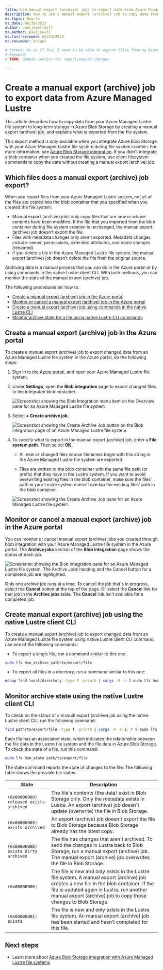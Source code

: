 ```yaml
---
title: Use manual export (archive) jobs to export data from Azure Managed Lustre
description: How to use a manual export (archive) job to copy data from your Azure Managed Lustre file system to long-term storage in Azure Blob Storage.
ms.topic: how-to
ms.date: 06/28/2023
author: pauljewellmsft
ms.author: pauljewell
ms.lastreviewed: 02/23/2023
ms.reviewer: brianl

# Intent: As an IT Pro, I need to be able to export files from my Azure Managed Lustre file system to longterm Azure Blob Storage.
# Keyword: 
# TODO: Update section for import/export changes

---
```


# Create a manual export (archive) job to export data from Azure Managed Lustre

This article describes how to copy data from your Azure Managed Lustre file system to long-term storage in Azure Blob Storage by creating a manual export (archive) job, and explains what is exported from the file system.

This export method is only available when you integrate Azure Blob Storage with your Azure Managed Lustre file system during file system creation. For more information, see [Azure Blob Storage integration](amlfs-overview.md#azure-blob-storage-integration). If you didn't integrate a blob container when you created the file system, use client filesystem commands to copy the data without creating a manual export (archive) job.

## Which files does a manual export (archive) job export?

When you export files from your Azure Managed Lustre system, not all of the files are copied into the blob container that you specified when you created the file system:

- Manual export (archive) jobs only copy files that are new or whose contents have been modified. If the file that you imported from the blob container during file system creation is unchanged, the manual export (archive) job doesn't export the file.
- Files with metadata changes only aren't exported. Metadata changes include: owner, permissions, extended attributes, and name changes (renamed).
- If you delete a file in the Azure Managed Lustre file system, the manual export (archive) job doesn't delete the file from the original source.

Archiving data is a manual process that you can do in the Azure portal or by using commands in the native Lustre client CLI. With both methods, you can monitor the state of the manual export (archive) job.

The following procedures tell how to:

- [Create a manual export (archive) job in the Azure portal](#create-a-manual-export-archive-job-in-the-azure-portal)
- [Monitor or cancel a manual export (archive) job in the Azure portal](#monitor-or-cancel-a-manual-export-archive-job-in-the-azure-portal)
- [Create a manual export (archive) job using commands in the native Lustre CLI](#create-manual-export-archive-job-using-the-native-lustre-client-cli)
- [Monitor archive state for a file using native Lustre CLI commands](#monitor-archive-state-using-the-native-lustre-client-cli)

## Create a manual export (archive) job in the Azure portal

To create a manual export (archive) job to export changed data from an Azure Managed Lustre file system in the Azure portal, do the following steps:

1. Sign in to [the Azure portal](https://portal.azure.com), and open your Azure Managed Lustre file system.

1. Under **Settings**,  open the **Blob integration** page to export changed files to the integrated blob container.

   ![Screenshot showing the Blob Integration menu item on the Overview pane for an Azure Managed Lustre file system.](media/export-with-archive-jobs/select-blob-integration-settings.png)

1. Select **+ Create archive job**.

   ![Screenshot showing the Create Archive Job button on the Blob Integration page of an Azure Managed Lustre file system.](media/export-with-archive-jobs/select-create-archive-job.png)

1. To specify what to export in the manual export (archive) job, enter a **File system path**. Then select **OK**.

   - All new or changed files whose filenames begin with this string in the Azure Managed Lustre file system are exported.

   - Files are written to the blob container with the same file path (or prefix) that they have in the Lustre system. If you want to avoid overwriting existing files in the blob container, make sure the files' path in your Lustre system doesn't overlap the existing files' path in the blob container.

   ![Screenshot showing the Create Archive Job pane for an Azure Managed Lustre file system.](media/export-with-archive-jobs/create-archive-job-options.png)

## Monitor or cancel a manual export (archive) job in the Azure portal

You can monitor or cancel manual export (archive) jobs you created through blob integration with your Azure Managed Lustre file system in the Azure portal. The **Archive jobs** section of the **Blob integration** page shows the status of each job.

   ![Screenshot showing the Blob Integration pane for an Azure Managed Lustre file system. The Archive Jobs heading and the Cancel button for a completed job are highlighted.](media/export-with-archive-jobs/archive-jobs.png)

Only one archive job runs at a time. To cancel the job that's in progress, select the **Cancel** button at the top of the page. Or select the **Cancel** link for that job in the **Archive jobs** table. The **Cancel** link isn't available for a completed job.

## Create manual export (archive) job using the native Lustre client CLI

To create a manual export (archive) job to export changed data from an Azure Managed Lustre file system using native Lustre client CLI command, use one of the following commands:

- To export a single file, run a command similar to this one:

```bash
sudo lfs hsm_archive path/to/export/file
```

- To export all files in a directory, run a command similar to this one:

```bash
nohup find local/directory -type f -print0 | xargs -0 -n 1 sudo lfs hsm_archive &
```

## Monitor archive state using the native Lustre client CLI

To check on the status of a manual export (archive) job using the native Lustre client CLI, run the following command:

```bash
find path/to/export/file -type f -print0 | xargs -0 -n 1 -P 8 sudo lfs hsm_action | grep "ARCHIVE" | wc -l
```

Each file has an associated state, which indicates the relationship between the file data in the Lustre file system and the file data in Azure Blob Storage. To check the state of a file, run this command:

```bash
sudo lfs hsm_state path/to/export/file
```

The state command reports the state of changes to the file. The following table shows the possible file states:

|State|Description|
|-----|-----------|
|`(0x0000000d) released exists archived`|The file's contents (the data) exist in Blob Storage only. Only the metadata exists in Lustre. An export (archive) job doesn't update (overwrite) the file in Blob Storage.|
|`(0x00000009) exists archived`|An export (archive) job doesn't export the file to Blob Storage because Blob Storage already has the latest copy.|
|`(0x0000000b) exists dirty archived`|The file has changes that aren't archived. To send the changes in Lustre back to Blob Storage, run a manual export (archive) job. The manual export (archive) job overwrites the file in Blob Storage.|
|`(0x00000000)`|The file is new and only exists in the Lustre file system. A manual export (archive) job creates a new file in the blob container. If the file is updated again in Lustre, run another manual export (archive) job to copy those changes to Blob Storage.|
|`(0x00000001) exists`|The file is new and only exists in the Lustre file system. An manual export (archive) job has been started and hasn't completed for this file. |

## Next steps

- Learn more about [Azure Blob Storage integration with Azure Managed Lustre file systems](blob-integration.md)
